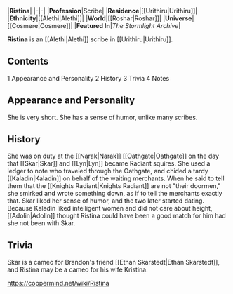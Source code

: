 |**Ristina**|
|-|-|
|**Profession**|Scribe|
|**Residence**|[[Urithiru\|Urithiru]]|
|**Ethnicity**|[[Alethi\|Alethi]]|
|**World**|[[Roshar\|Roshar]]|
|**Universe**|[[Cosmere\|Cosmere]]|
|**Featured In**|*The Stormlight Archive*|

**Ristina** is an [[Alethi\|Alethi]] scribe in [[Urithiru\|Urithiru]].

## Contents

1 Appearance and Personality
2 History
3 Trivia
4 Notes


## Appearance and Personality
She is very short. She has a sense of humor, unlike many scribes.

## History
She was on duty at the [[Narak\|Narak]] [[Oathgate\|Oathgate]] on the day that [[Skar\|Skar]] and [[Lyn\|Lyn]] became Radiant squires. She used a ledger to note who traveled through the Oathgate, and chided a tardy [[Kaladin\|Kaladin]] on behalf of the waiting merchants. When he said to tell them that the [[Knights Radiant\|Knights Radiant]] are not "their doormen," she smirked and wrote something down, as if to tell the merchants exactly that.
Skar liked her sense of humor, and the two later started dating. Because Kaladin liked intelligent women and did not care about height, [[Adolin\|Adolin]] thought Ristina could have been a good match for him had she not been with Skar.

## Trivia
Skar is a cameo for Brandon's friend [[Ethan Skarstedt\|Ethan Skarstedt]], and Ristina may be a cameo for his wife Kristina.


https://coppermind.net/wiki/Ristina